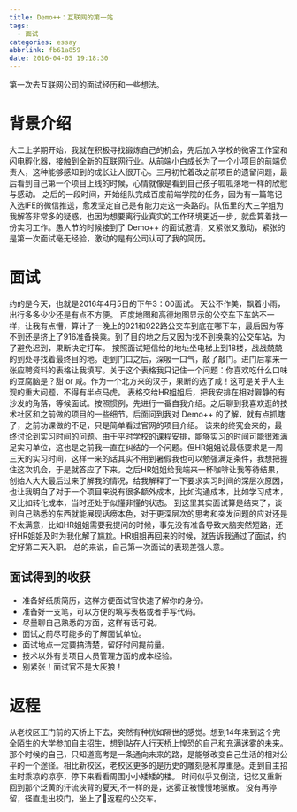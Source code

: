 ```yaml
---
title: Demo++：互联网的第一站
tags:
  - 面试
categories: essay
abbrlink: fb61a859
date: 2016-04-05 19:18:30
---
```

第一次去互联网公司的面试经历和一些想法。
<!-- more -->
# 背景介绍
大二上学期开始，我就在积极寻找锻炼自己的机会，先后加入学校的微客工作室和闪电孵化器，接触到全新的互联网行业。从前端小白成长为了一个小项目的前端负责人，这种能够感知到的成长让人很开心。三月初忙着改之前项目的遗留问题，最后看到自己第一个项目上线的时候，心情就像是看到自己孩子呱呱落地一样的欣慰与感动。
之后的一段时间，开始组队完成百度前端学院的任务，因为有一篇笔记入选IFE的微信推送，愈发坚定自己是有能力走这一条路的。队伍里的大三学姐为我解答非常多的疑惑，也因为想要离行业真实的工作环境更近一步，就盘算着找一份实习工作。愚人节的时候接到了 Demo++ 的面试邀请，又紧张又激动，紧张的是第一次面试毫无经验，激动的是有公司认可了我的简历。

# 面试
约的是今天，也就是2016年4月5日的下午3：00面试。
天公不作美，飘着小雨，出行多多少少还是有点不方便。
百度地图和高德地图显示的公交车下车站不一样，让我有点懵，算计了一晚上的921和922路公交车到底在哪下车，最后因为等不到还是挤上了916准备换乘。到了目的地之后又因为找不到换乘的公交车站，为了避免迟到，果断决定打车。
按照面试短信给的地址坐电梯上到18楼，战战兢兢的到处寻找着最终目的地。走到门口之后，深吸一口气，敲了敲门。进门后拿来一张应聘资料的表格让我填写。关于这个表格我只记住一个问题：你喜欢吃什么口味的豆腐脑是？甜 or 咸。作为一个北方来的汉子，果断的选了咸！这可是关乎人生观的重大问题，不得有半点马虎。
表格交给HR姐姐后，把我安排在相对僻静的有沙发的角落，等候面试。按照惯例，先进行一番自我介绍。之后聊到我喜欢逛的技术社区和之前做的项目的一些细节。后面问到我对 Demo++ 的了解，就有点抓瞎了，之前功课做的不足，只是简单看过官网的项目介绍。
该来的终究会来的，最终讨论到实习时间的问题。由于平时学校的课程安排，能够实习的时间可能很难满足实习单位，这也是之前我一直在纠结的一个问题。但HR姐姐说最低要求是一周三天的实习时间，这样一来的话其实不用到暑假我也可以勉强满足条件，我想把握住这次机会，于是就答应了下来。之后HR姐姐给我端来一杯咖啡让我等待结果，创始人大大最后过来了解我的情况，给我解释了一下要求实习时间的深层次原因，也让我明白了对于一个项目来说有很多额外成本，比如沟通成本，比如学习成本，又比如转化成本，当时还处于似懂非懂的状态。
到这里其实面试算是结束了，谈到自己熟悉的东西就能展现话痨本色，对于更深层次的思考和突发问题的应对还是不太满意，比如HR姐姐需要我提问的时候，事先没有准备导致大脑突然短路，还好HR姐姐及时为我化解了尴尬。HR姐姐再回来的时候，就告诉我通过了面试，约定好第二天入职。
总的来说，自己第一次面试的表现差强人意。

## 面试得到的收获
- 准备好纸质简历，这样方便面试官快速了解你的身份。
- 准备好一支笔，可以方便的填写表格或者手写代码。
- 尽量聊自己熟悉的方面，这样有话可说。
- 面试之前尽可能多的了解面试单位。
- 面试地点一定要搞清楚，留好时间提前量。
- 技术以外有关项目人员管理方面的成本经验。
- 别紧张！面试官不是大灰狼！

# 返程
从老校区正门前的天桥上下去，突然有种恍如隔世的感觉。想到14年来到这个完全陌生的大学参加自主招生，想到站在人行天桥上惶恐的自己和充满迷雾的未来。那个时候的自己，只知道高考是一条通向未来的路，是能够改变自己生活的相对公平的一个途径。相比新校区，老校区更多的是历史的雕刻感和厚重感。走到自主招生时乘凉的凉亭，停下来看看周围小小矮矮的楼。
时间似乎又倒流，记忆又重新回到那个泛黄的汗流浃背的夏天,不一样的是，迷雾正被慢慢地驱散。
没有再停留，径直走出校门，坐上了返程的公交车。